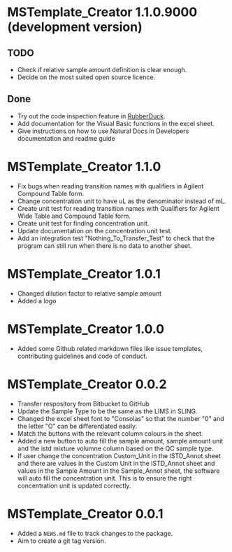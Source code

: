 # MSTemplate_Creator 1.1.0.9000 (development version)

## TODO

* Check if relative sample amount definition is clear enough.
* Decide on the most suited open source licence.

## Done
* Try out the code inspection feature in [RubberDuck](http://rubberduckvba.com/).
* Add documentation for the Visual Basic functions in the excel sheet.
* Give instructions on how to use Natural Docs in Developers documentation and readme guide

# MSTemplate_Creator 1.1.0

* Fix bugs when reading transition names with qualifiers in Agilent Compound Table form.
* Change concentration unit to have uL as the denominator instead of mL.
* Create unit test for reading transition names with Qualifiers for Agilent Wide Table and Compound Table form.
* Create unit test for finding concentration unit.
* Update documentation on the concentration unit test.
* Add an integration test "Nothing_To_Transfer_Test" to check that the program can still run when there is no data to another sheet.


# MSTemplate_Creator 1.0.1

* Changed dilution factor to relative sample amount
* Added a logo

# MSTemplate_Creator 1.0.0

* Added some Github related markdown files like issue templates, contributing guidelines and code of conduct.

# MSTemplate_Creator 0.0.2

* Transfer respository from Bitbucket to GitHub
* Update the Sample Type to be the same as the LIMS in SLING.
* Changed the excel sheet font to "Consolas" so that the number "0" and the letter "O" can be differentiated easily.
* Match the buttons with the relevant column colours in the sheet.
* Added a new button to auto fill the sample amount, sample amount unit and the istd mixture volumne column based on the QC sample type.
* If user change the concentration Custom_Unit in the ISTD_Annot sheet and there are values in the Custom Unit in the ISTD_Annot sheet and values in the Sample Amount in the Sample_Annot sheet, the software will auto fill the concentration unit. This is to ensure the right concentration unit is updated correctly.

# MSTemplate_Creator 0.0.1

* Added a `NEWS.md` file to track changes to the package.
* Aim to create a git tag version.
